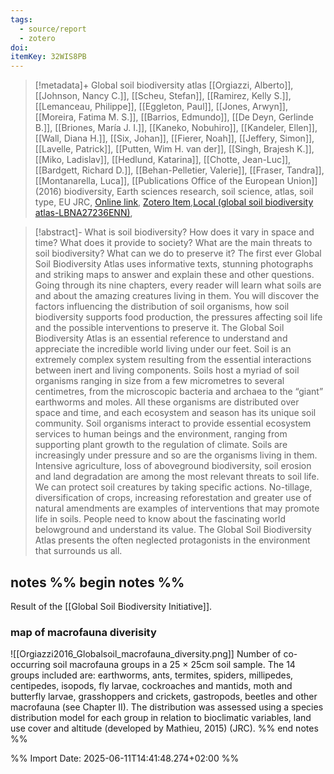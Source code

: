 ```yaml
---
tags:
  - source/report
  - zotero
doi: 
itemKey: 32WIS8PB
---
```

>[!metadata]+
> Global soil biodiversity atlas
> [[Orgiazzi, Alberto]], [[Johnson, Nancy C.]], [[Scheu, Stefan]], [[Ramirez, Kelly S.]], [[Lemanceau, Philippe]], [[Eggleton, Paul]], [[Jones, Arwyn]], [[Moreira, Fatima M. S.]], [[Barrios, Edmundo]], [[De Deyn, Gerlinde B.]], [[Briones, María J. I.]], [[Kaneko, Nobuhiro]], [[Kandeler, Ellen]], [[Wall, Diana H.]], [[Six, Johan]], [[Fierer, Noah]], [[Jeffery, Simon]], [[Lavelle, Patrick]], [[Putten, Wim H. van der]], [[Singh, Brajesh K.]], [[Miko, Ladislav]], [[Hedlund, Katarina]], [[Chotte, Jean-Luc]], [[Bardgett, Richard D.]], [[Behan-Pelletier, Valerie]], [[Fraser, Tandra]], [[Montanarella, Luca]], 
> [[Publications Office of the European Union]] (2016)
> biodiversity, Earth sciences research, soil science, atlas, soil type, EU JRC, 
> [Online link](https://data.europa.eu/doi/10.2788/2613), [Zotero Item](zotero://select/library/items/32WIS8PB),[Local (global soil biodiversity atlas-LBNA27236ENN)](file://C:/Users/aburg/Documents/references/zotero/storage/YQ75LCHU/global%20soil%20biodiversity%20atlas-LBNA27236ENN.pdf), 


>[!abstract]-
>What is soil biodiversity? How does it vary in space and time? What does it provide to society? What are the main threats to soil biodiversity? What can we do to preserve it? The first ever Global Soil Biodiversity Atlas uses informative texts, stunning photographs and striking maps to answer and explain these and other questions. Going through its nine chapters, every reader will learn what soils are and about the amazing creatures living in them. You will discover the factors influencing the distribution of soil organisms, how soil biodiversity supports food production, the pressures affecting soil life and the possible interventions to preserve it. The Global Soil Biodiversity Atlas is an essential reference to understand and appreciate the incredible world living under our feet. Soil is an extremely complex system resulting from the essential interactions between inert and living components. Soils host a myriad of soil organisms ranging in size from a few micrometres to several centimetres, from the microscopic bacteria and archaea to the “giant” earthworms and moles. All these organisms are distributed over space and time, and each ecosystem and season has its unique soil community. Soil organisms interact to provide essential ecosystem services to human beings and the environment, ranging from supporting plant growth to the regulation of climate. Soils are increasingly under pressure and so are the organisms living in them. Intensive agriculture, loss of aboveground biodiversity, soil erosion and land degradation are among the most relevant threats to soil life. We can protect soil creatures by taking specific actions. No-tillage, diversification of crops, increasing reforestation and greater use of natural amendments are examples of interventions that may promote life in soils. People need to know about the fascinating world belowground and understand its value. The Global Soil Biodiversity Atlas presents the often neglected protagonists in the environment that surrounds us all.

## notes %% begin notes %%
Result of the [[Global Soil Biodiversity Initiative]].
### map of macrofauna diverisity
![[Orgiazzi2016_Globalsoil_macrofauna_diversity.png]]
Number of co-occurring soil macrofauna groups in a 25 × 25cm soil sample. The 14 groups included are:
earthworms, ants, termites, spiders, millipedes, centipedes, isopods, fly larvae, cockroaches and mantids,
moth and butterfly larvae, grasshoppers and crickets, gastropods, beetles and other macrofauna (see
Chapter II). The distribution was assessed using a species distribution model for each group in relation to
bioclimatic variables, land use cover and altitude (developed by Mathieu, 2015) (JRC).
%% end notes %%

%% Import Date: 2025-06-11T14:41:48.274+02:00 %%
